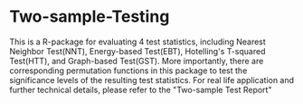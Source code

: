 # Two-sample-Testing

This is a R-package for evaluating 4 test statistics, including Nearest Neighbor Test(NNT), Energy-based Test(EBT), Hotelling's T-squared Test(HTT), and Graph-based Test(GST).
More importantly, there are corresponding permutation functions in this package to test the significance levels of the resulting test statistics.
For real life application and further technical details, please refer to the "Two-sample Test Report"
